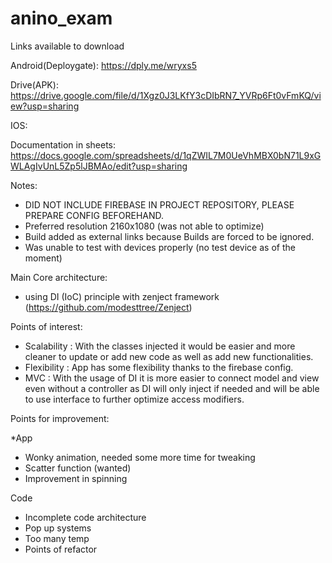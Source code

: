 # anino_exam

Links available to download

Android(Deploygate): https://dply.me/wryxs5

Drive(APK): https://drive.google.com/file/d/1Xgz0J3LKfY3cDIbRN7_YVRp6Ft0vFmKQ/view?usp=sharing

IOS: 

Documentation in sheets: https://docs.google.com/spreadsheets/d/1qZWIL7M0UeVhMBX0bN71L9xGWLAgIvUnL5Zp5lJBMAo/edit?usp=sharing

Notes:
- DID NOT INCLUDE FIREBASE IN PROJECT REPOSITORY, PLEASE PREPARE CONFIG BEFOREHAND.
- Preferred resolution 2160x1080 (was not able to optimize)
- Build added as external links because Builds are forced to be ignored.
- Was unable to test with devices properly (no test device as of the moment) 


Main Core architecture:
- using DI (IoC) principle with zenject framework (https://github.com/modesttree/Zenject)

Points of interest:
- Scalability  : With the classes injected it would be easier and more cleaner to update or add new code as well as add new functionalities.
- Flexibility  : App has some flexibility thanks to the firebase config.
- MVC : With the usage of DI it is more easier to connect model and view even without a controller as DI will only inject if needed and will be able to use interface to further optimize access modifiers.


Points for improvement:

*App

- Wonky animation, needed some more time for tweaking
- Scatter function (wanted)
- Improvement in spinning

Code
- Incomplete code architecture
- Pop up systems
- Too many temp
- Points of refactor
